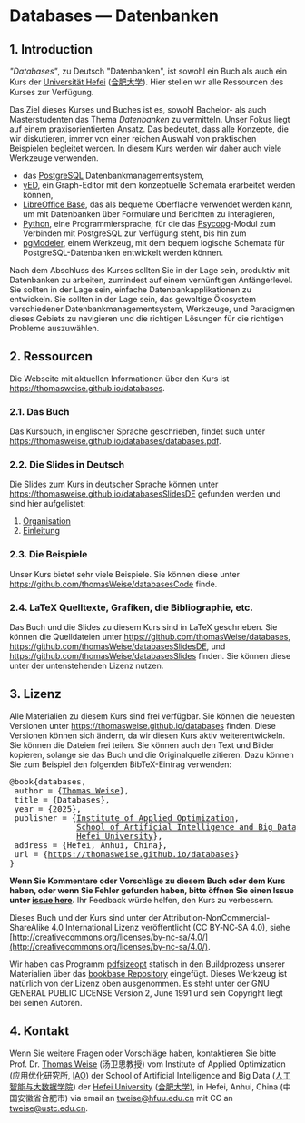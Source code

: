 ﻿# Databases &mdash; Datenbanken

## 1. Introduction

*"Databases"*, zu Deutsch "Datenbanken", ist sowohl ein Buch als auch ein Kurs der [Universität Hefei](http://www.hfuu.edu.cn/english/) ([合肥大学](http://www.hfuu.edu.cn/)).
Hier stellen wir alle Ressourcen des Kurses zur Verfügung.

Das Ziel dieses Kurses und Buches ist es, sowohl Bachelor- als auch Masterstudenten das Thema *Datenbanken* zu vermitteln.
Unser Fokus liegt auf einem praxisorientierten Ansatz.
Das bedeutet, dass alle Konzepte, die wir diskutieren, immer von einer reichen Auswahl von praktischen Beispielen begleitet werden.
In diesem Kurs werden wir daher auch viele Werkzeuge verwenden.

- das [PostgreSQL](https://www.postgresql.org) Datenbankmanagementsystem,
- [yED](https://yed.yworks.com), ein Graph-Editor mit dem konzeptuelle Schemata erarbeitet werden können,
- [LibreOffice Base](https://www.libreoffice.org), das als bequeme Oberfläche verwendet werden kann, um mit Datenbanken über Formulare und Berichten zu interagieren,
- [Python](https://thomasweise.github.io/programmingWithPython), eine Programmiersprache, für die das [Psycopg](https://www.psycopg.org)-Modul zum Verbinden mit PostgreSQL zur Verfügung steht, bis hin zum
- [pgModeler](https://pgmodeler.io), einem Werkzeug, mit dem bequem logische Schemata für PostgreSQL-Datenbanken entwickelt werden können.

Nach dem Abschluss des Kurses sollten Sie in der Lage sein, produktiv mit Datenbanken zu arbeiten, zumindest auf einem vernünftigen Anfängerlevel.
Sie sollten in der Lage sein, einfache Datenbankapplikationen zu entwickeln.
Sie sollten in der Lage sein, das gewaltige Ökosystem verschiedener Datenbankmanagementsystem, Werkzeuge, und Paradigmen dieses Gebiets zu navigieren und die richtigen Lösungen für die richtigen Probleme auszuwählen.

## 2. Ressourcen
Die Webseite mit aktuellen Informationen über den Kurs ist <https://thomasweise.github.io/databases>.

### 2.1. Das Buch
Das Kursbuch, in englischer Sprache geschrieben, findet such unter <https://thomasweise.github.io/databases/databases.pdf>.

### 2.2. Die Slides in Deutsch
Die Slides zum Kurs in deutscher Sprache können unter <https://thomasweise.github.io/databasesSlidesDE> gefunden werden und sind hier aufgelistet:

1. [Organisation](https://thomasweise.github.io/databasesSlidesDE/01_organisation.pdf)
2. [Einleitung](https://thomasweise.github.io/databasesSlidesDE/02_einleitung.pdf)


### 2.3. Die Beispiele
Unser Kurs bietet sehr viele Beispiele.
Sie können diese unter <https://github.com/thomasWeise/databasesCode> finde.


### 2.4. LaTeX Quelltexte, Grafiken, die Bibliographie, etc.
Das Buch und die Slides zu diesem Kurs sind in LaTeX geschrieben.
Sie können die Quelldateien unter <https://github.com/thomasWeise/databases>, <https://github.com/thomasWeise/databasesSlidesDE>, und <https://github.com/thomasWeise/databasesSlides> finden.
Sie können diese unter der untenstehenden Lizenz nutzen.


## 3. Lizenz
Alle Materialien zu diesem Kurs sind frei verfügbar.
Sie können die neuesten Versionen unter <https://thomasweise.github.io/databases> finden.
Diese Versionen können sich ändern, da wir diesen Kurs aktiv weiterentwickeln.
Sie können die Dateien frei teilen.
Sie können auch den Text und Bilder kopieren, solange sie das Buch und die Originalquelle zitieren.
Dazu können Sie zum Beispiel den folgenden BibTeX-Eintrag verwenden:

<pre>@book{databases,<br/>&nbsp;author&nbsp;=&nbsp;{<a href="http://iao.hfuu.edu.cn/5">Thomas&nbsp;Weise</a>},<br/>&nbsp;title&nbsp;=&nbsp;{Databases},<br/>&nbsp;year&nbsp;=&nbsp;{2025},<br/>&nbsp;publisher&nbsp;=&nbsp;{<a href="http://iao.hfuu.edu.cn">Institute&nbsp;of&nbsp;Applied&nbsp;Optimization</a>,<br/>&nbsp;&nbsp;&nbsp;&nbsp;&nbsp;&nbsp;&nbsp;&nbsp;&nbsp;&nbsp;&nbsp;&nbsp;&nbsp;&nbsp;<a href="http://www.hfuu.edu.cn/aibd">School&nbsp;of&nbsp;Artificial&nbsp;Intelligence&nbsp;and&nbsp;Big&nbsp;Data</a>,<br/>&nbsp;&nbsp;&nbsp;&nbsp;&nbsp;&nbsp;&nbsp;&nbsp;&nbsp;&nbsp;&nbsp;&nbsp;&nbsp;&nbsp;<a href="http://www.hfuu.edu.cn/">Hefei&nbsp;University</a>},<br/>&nbsp;address&nbsp;=&nbsp;{Hefei,&nbsp;Anhui,&nbsp;China},<br/>&nbsp;url&nbsp;=&nbsp;{<a href="https://thomasweise.github.io/databases">https://thomasweise.github.io/databases</a>}<br/>}</pre>

**Wenn Sie Kommentare oder Vorschläge zu diesem Buch oder dem Kurs haben, oder wenn Sie Fehler gefunden haben, bitte öffnen Sie einen Issue unter [issue here](https://github.com/thomasWeise/databases/issues).**
Ihr Feedback würde helfen, den Kurs zu verbessern.

Dieses Buch und der Kurs sind unter der Attribution-NonCommercial-ShareAlike 4.0 International Lizenz veröffentlicht (CC&nbsp;BY&#8209;NC&#8209;SA&nbsp;4.0), siehe [http://creativecommons.org/licenses/by-nc-sa/4.0/](http://creativecommons.org/licenses/by-nc-sa/4.0/).

Wir haben das Programm [pdfsizeopt](https://github.com/pts/pdfsizeopt) statisch in den Buildprozess unserer Materialien über das [bookbase Repository](https://github.com/thomasWeise/bookbase) eingefügt.
Dieses Werkzeug ist natürlich von der Lizenz oben ausgenommen.
Es steht unter der GNU GENERAL PUBLIC LICENSE Version 2, June 1991 und sein Copyright liegt bei seinen Autoren.


## 4. Kontakt
Wenn Sie weitere Fragen oder Vorschläge haben, kontaktieren Sie bitte
Prof. Dr. [Thomas Weise](http://iao.hfuu.edu.cn/5) (汤卫思教授)
vom Institute of Applied Optimization (应用优化研究所, [IAO](http://iao.hfuu.edu.cn))
der School of Artificial Intelligence and Big Data ([人工智能与大数据学院](http://www.hfuu.edu.cn/aibd))
der [Hefei University](http://www.hfuu.edu.cn/english/) ([合肥大学](http://www.hfuu.edu.cn/)),
in Hefei, Anhui, China (中国安徽省合肥市)
via email an [tweise@hfuu.edu.cn](mailto:tweise@hfuu.edu.cn) mit CC an [tweise@ustc.edu.cn](mailto:tweise@ustc.edu.cn).
